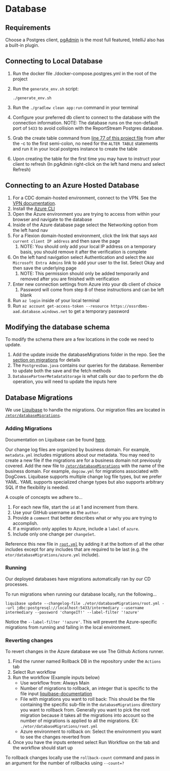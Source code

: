 # Database

## Requirements
Choose a Postgres client, [pgAdmin](https://www.pgadmin.org/) is the most full featured, IntelliJ also has a built-in plugin.

## Connecting to Local Database
1. Run the docker file ./docker-compose.postgres.yml in the root of the project
2. Run the `generate_env.sh` script:

    ```shell
    ./generate_env.sh
    ```

3. Run the `./gradlew clean app:run` command in your terminal
4. Configure your preferred db client to connect to the database with the connection information.  NOTE: The database runs on the non-default port of `5433` to avoid collision with the ReportStream Postgres database.
5. Grab the create table command from [line 77 of this project file](.github/workflows/terraform-deploy_reusable.yml) from after the -c to the first semi-colon, no need for the `ALTER TABLE` statements and run it in your local postgres instance to create the table
6. Upon creating the table for the first time you may have to instruct your client to refresh (In pgAdmin right-click on the left hand menu and select Refresh)

## Connecting to an Azure Hosted Database
1. For a CDC domain-hosted environment, connect to the VPN.  See the
   [VPN documentation](https://www.notion.so/flexion-cdc-ti/Azure-VPN-pieces-d814ddcb87b1467f93ccf473e9cdb69c?pvs=4).
2. Install the [Azure CLI](https://learn.microsoft.com/en-us/cli/azure/install-azure-cli)
3. Open the Azure environment you are trying to access from within your browser and navigate to the database
4. Inside of the Azure database page select the Networking option from the left hand nav
5. For a Flexion domain-hosted environment, click the link that says `Add current client IP address` and then save the page
    1. NOTE: You should only add your local IP address on a temporary basis, you should remove it after the verification is complete
6. On the left hand navigation select Authentication and select the `Add Microsoft Entra Admins` link to add your user to the list. Select Okay and then save the underlying page
    1. NOTE: This permission should only be added temporarily and removed after you are finished with verification
7. Enter new connection settings from Azure into your db client of choice
   1. Password will come from step 8 of these instructions and can be left blank
8. Run `az login` inside of your local terminal
9. Run `az account get-access-token --resource https://ossrdbms-aad.database.windows.net` to get a temporary password

## Modifying the database schema
To modify the schema there are a few locations in the code we need to update.
1. Add the update inside the databaseMigrations folder in the repo.  See the [section on migrations](#database-migrations) for details
2. The `PostgresDao.java` contains our queries for the database. Remember to update both the save and the fetch methods
3. `DatabasePartnerMetadataStorage` is what calls our dao to perform the db operation, you will need to update the inputs here

## Database Migrations

We use [Liquibase](https://www.liquibase.com/download) to handle the migrations.  Our migration files are located in
[`/etor/databaseMigrations`](/etor/databaseMigrations).

### Adding Migrations

Documentation on Liquibase can be found [here](https://docs.liquibase.com/).

Our change log files are organized by business domain.  For example, `metadata.yml` includes migrations about our
metadata.  You may need to create a new file if the migrations are for a business domain not previously covered.  Add
the new file to [`/etor/databaseMigrations`](/etor/databaseMigrations) with the name of the business domain.  For
example, `dogcow.yml` for migrations associated with DogCows.  Liquibase supports multiple change log file types, but we
prefer YAML.  YAML supports specialized change types but also supports arbitrary SQL if the flexibility is needed.

A couple of concepts we adhere to...
1. For each new file, start the `id` at 1 and increment from there.
2. Use your GitHub username as the `author`.
3. Provide a `comment` that better describes what or why you are trying to accomplish.
4. If a migration only applies to Azure, include a `label` of `azure`.
5. Include only one change per `changeSet`.

Reference this new file in [`root.yml`](/etor/databaseMigrations/root.yml) by adding it at the bottom of all the other
includes except for any includes that are required to be last (e.g. the `etor/databaseMigrations/azure.yml` include).

### Running

Our deployed databases have migrations automatically ran by our CD processes.

To run migrations when running our database locally, run the following...

```shell
liquibase update --changelog-file ./etor/databaseMigrations/root.yml --url jdbc:postgresql://localhost:5433/intermediary --username intermediary --password 'changeIT!' --label-filter '!azure'
```

Notice the `--label-filter '!azure'`.  This will prevent the Azure-specific migrations from running and failing in the
local environment.

### Reverting changes
To revert changes in the Azure database we use The Github Actions runner.
1. Find the runner named Rollback DB in the repository under the `Actions` tab
2. Select Run workflow
3. Run the workflow (Example inputs below)
   - Use workflow from: Always Main
   - Number of migrations to rollback, an integer that is specific to the file input [liquibase-documentation](https://docs.liquibase.com/commands/rollback/rollback-count.html)
   - File with migrations you want to roll back: This should be the file containing the specific sub-file in the `databaseMigrations` directory 
     you want to rollback from. Generally you want to pick the root migration because it takes all the migrations into account so the number of 
     migrations is applied to all the migrations. EX: `./etor/databaseMigrations/root.yml`
   - Azure environment to rollback on: Select the environment you want to see the changes reverted from
4. Once you have the inputs entered select Run Workflow on the tab and the workflow should start up

To rollback changes locally use the `rollback-count` command and pass in an argument for the number of rollbacks using `--count=?`
